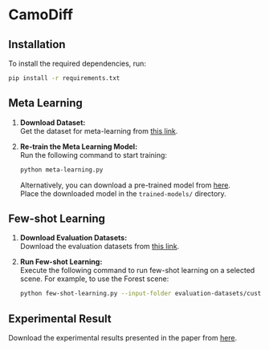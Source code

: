 
# CamoDiff

## Installation

To install the required dependencies, run:

```bash
pip install -r requirements.txt
```

## Meta Learning

1. **Download Dataset:**  
   Get the dataset for meta-learning from [this link](https://uowmailedu-my.sharepoint.com/:u:/r/personal/ttpn997_uowmail_edu_au/Documents/supplementary-papers/CamoDiff/evaluation-datasets.zip?csf=1&web=1&e=yJ2roJ).

2. **Re-train the Meta Learning Model:**  
   Run the following command to start training:

   ```bash
   python meta-learning.py
   ```

   Alternatively, you can download a pre-trained model from [here](https://uowmailedu-my.sharepoint.com/:u:/r/personal/ttpn997_uowmail_edu_au/Documents/supplementary-papers/CamoDiff/ckpt_49.pth?csf=1&web=1&e=POsWOV).  
   Place the downloaded model in the `trained-models/` directory.

## Few-shot Learning

1. **Download Evaluation Datasets:**  
   Download the evaluation datasets from [this link](https://uowmailedu-my.sharepoint.com/:u:/r/personal/ttpn997_uowmail_edu_au/Documents/supplementary-papers/CamoDiff/evaluation-datasets.zip?csf=1&web=1&e=yJ2roJ).

2. **Run Few-shot Learning:**  
   Execute the following command to run few-shot learning on a selected scene. For example, to use the Forest scene:

   ```bash
   python few-shot-learning.py --input-folder evaluation-datasets/custom-dataset/forest
   ```
   
## Experimental Result

   Download the experimental results presented in the paper from [here](https://uowmailedu-my.sharepoint.com/:u:/r/personal/ttpn997_uowmail_edu_au/Documents/supplementary-papers/CamoDiff/experimental-results.zip?csf=1&web=1&e=ZRvPzn).
